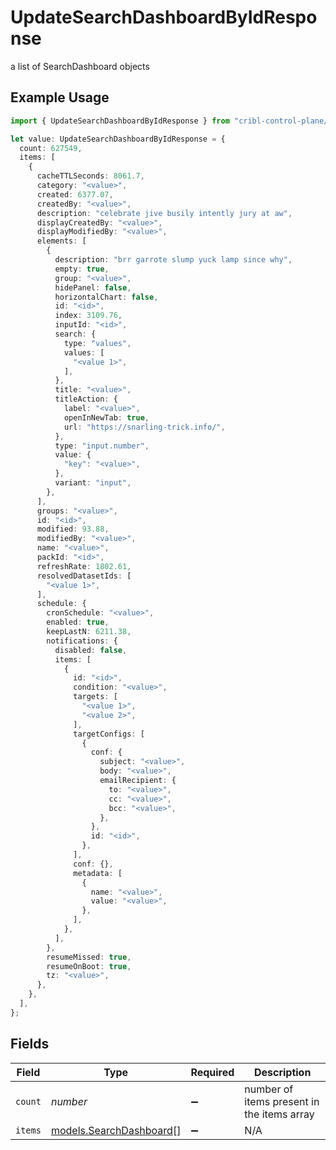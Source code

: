 # UpdateSearchDashboardByIdResponse

a list of SearchDashboard objects

## Example Usage

```typescript
import { UpdateSearchDashboardByIdResponse } from "cribl-control-plane/models/operations";

let value: UpdateSearchDashboardByIdResponse = {
  count: 627549,
  items: [
    {
      cacheTTLSeconds: 8061.7,
      category: "<value>",
      created: 6377.07,
      createdBy: "<value>",
      description: "celebrate jive busily intently jury at aw",
      displayCreatedBy: "<value>",
      displayModifiedBy: "<value>",
      elements: [
        {
          description: "brr garrote slump yuck lamp since why",
          empty: true,
          group: "<value>",
          hidePanel: false,
          horizontalChart: false,
          id: "<id>",
          index: 3109.76,
          inputId: "<id>",
          search: {
            type: "values",
            values: [
              "<value 1>",
            ],
          },
          title: "<value>",
          titleAction: {
            label: "<value>",
            openInNewTab: true,
            url: "https://snarling-trick.info/",
          },
          type: "input.number",
          value: {
            "key": "<value>",
          },
          variant: "input",
        },
      ],
      groups: "<value>",
      id: "<id>",
      modified: 93.88,
      modifiedBy: "<value>",
      name: "<value>",
      packId: "<id>",
      refreshRate: 1802.61,
      resolvedDatasetIds: [
        "<value 1>",
      ],
      schedule: {
        cronSchedule: "<value>",
        enabled: true,
        keepLastN: 6211.38,
        notifications: {
          disabled: false,
          items: [
            {
              id: "<id>",
              condition: "<value>",
              targets: [
                "<value 1>",
                "<value 2>",
              ],
              targetConfigs: [
                {
                  conf: {
                    subject: "<value>",
                    body: "<value>",
                    emailRecipient: {
                      to: "<value>",
                      cc: "<value>",
                      bcc: "<value>",
                    },
                  },
                  id: "<id>",
                },
              ],
              conf: {},
              metadata: [
                {
                  name: "<value>",
                  value: "<value>",
                },
              ],
            },
          ],
        },
        resumeMissed: true,
        resumeOnBoot: true,
        tz: "<value>",
      },
    },
  ],
};
```

## Fields

| Field                                                       | Type                                                        | Required                                                    | Description                                                 |
| ----------------------------------------------------------- | ----------------------------------------------------------- | ----------------------------------------------------------- | ----------------------------------------------------------- |
| `count`                                                     | *number*                                                    | :heavy_minus_sign:                                          | number of items present in the items array                  |
| `items`                                                     | [models.SearchDashboard](../../models/searchdashboard.md)[] | :heavy_minus_sign:                                          | N/A                                                         |